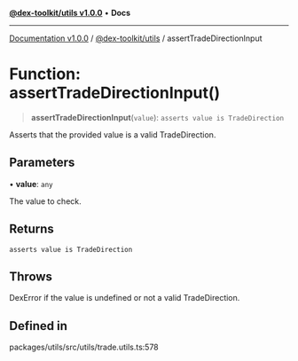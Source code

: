 [**@dex-toolkit/utils v1.0.0**](../README.md) • **Docs**

***

[Documentation v1.0.0](../../../packages.md) / [@dex-toolkit/utils](../README.md) / assertTradeDirectionInput

# Function: assertTradeDirectionInput()

> **assertTradeDirectionInput**(`value`): `asserts value is TradeDirection`

Asserts that the provided value is a valid TradeDirection.

## Parameters

• **value**: `any`

The value to check.

## Returns

`asserts value is TradeDirection`

## Throws

DexError if the value is undefined or not a valid TradeDirection.

## Defined in

packages/utils/src/utils/trade.utils.ts:578
